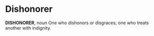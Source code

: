 # Dishonorer

**DISHONORER**, _noun_ One who dishonors or disgraces; one who treats another with indignity.
